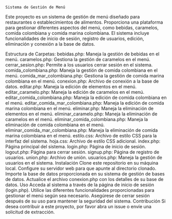                                                                           Sistema de Gestión de Menú
Este proyecto es un sistema de gestión de menú diseñado para restaurantes o establecimientos de alimentos. Proporciona una plataforma para gestionar diferentes aspectos del menú, como bebidas, caramelos, comida colombiana y comida marina colombiana. El sistema incluye funcionalidades de inicio de sesión, registro de usuarios, edición, eliminación y conexión a la base de datos.

Estructura de Carpetas:
bebidas.php: Maneja la gestión de bebidas en el menú.
caramelos.php: Gestiona la gestión de caramelos en el menú.
cerrar_sesion.php: Permite a los usuarios cerrar sesión en el sistema.
comida_colombiana.php: Maneja la gestión de comida colombiana en el menú.
comida_mar_colombiana.php: Gestiona la gestión de comida marina colombiana en el menú.
conexion.php: Archivo de conexión a la base de datos.
editar.php: Maneja la edición de elementos en el menú.
editar_caramelo.php: Maneja la edición de caramelos en el menú.
editar_comida_colombiana.php: Maneja la edición de comida colombiana en el menú.
editar_comida_mar_colombiana.php: Maneja la edición de comida marina colombiana en el menú.
eliminar.php: Maneja la eliminación de elementos en el menú.
eliminar_caramelo.php: Maneja la eliminación de caramelos en el menú.
eliminar_comida_colombiana.php: Maneja la eliminación de comida colombiana en el menú.
eliminar_comida_mar_colombiana.php: Maneja la eliminación de comida marina colombiana en el menú.
estilo.css: Archivo de estilo CSS para la interfaz del sistema.
hoja.css: Archivo de estilo CSS adicional.
index.php: Página principal del sistema.
login.php: Página de inicio de sesión.
logout.php: Página para cerrar sesión.
signup.php: Página de registro de usuarios.
union.php: Archivo de unión.
usuarios.php: Maneja la gestión de usuarios en el sistema.
Instalación
Clone este repositorio en su máquina local.
Configure su servidor web para que apunte al directorio clonado.
Importe la base de datos proporcionada en su sistema de gestión de bases de datos.
Actualice el archivo conexion.php con los detalles de su base de datos.
Uso
Acceda al sistema a través de la página de inicio de sesión (login.php).
Utilice las diferentes funcionalidades proporcionadas para gestionar el menú según sea necesario.
Asegúrese de cerrar sesión después de su uso para mantener la seguridad del sistema.
Contribución
Si desea contribuir a este proyecto, por favor abra un issue o envíe una solicitud de extracción.


